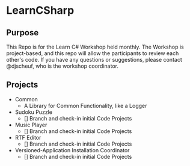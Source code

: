 # LearnCSharp

## Purpose
This Repo is for the Learn C# Workshop held monthly. The Workshop is project-based, and this repo will allow the participants to review each other's code.
If you have any questions or suggestions, please contact @djscheuf, who is the workshop coordinator.

## Projects
- Common 
	+ A Library for Common Functionality, like a Logger
- Sudoku Puzzle
 	+ [] Branch and check-in initial Code Projects
- Music Player
	+ [] Branch and check-in initial Code Projects
- RTF Editor
	+ [] Branch and check-in initial Code Projects
- Versioned-Application Installation Coordinator
	+ [] Branch and check-in initial Code Projects
	
